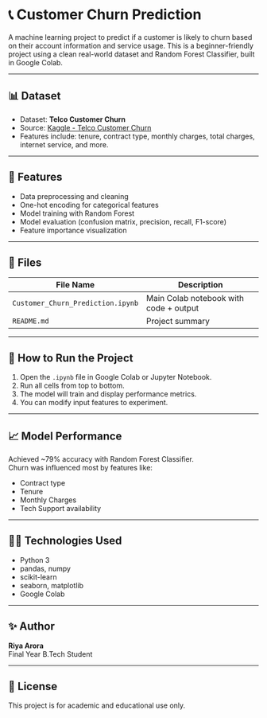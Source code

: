 # 📞 Customer Churn Prediction

A machine learning project to predict if a customer is likely to churn based on their account information and service usage. This is a beginner-friendly project using a clean real-world dataset and Random Forest Classifier, built in Google Colab.

---

## 📊 Dataset

- Dataset: **Telco Customer Churn**
- Source: [Kaggle - Telco Customer Churn](https://www.kaggle.com/datasets/blastchar/telco-customer-churn)
- Features include: tenure, contract type, monthly charges, total charges, internet service, and more.

---

## 🚀 Features

- Data preprocessing and cleaning
- One-hot encoding for categorical features
- Model training with Random Forest
- Model evaluation (confusion matrix, precision, recall, F1-score)
- Feature importance visualization

---

## 📁 Files

| File Name                         | Description                                |
|----------------------------------|--------------------------------------------|
| `Customer_Churn_Prediction.ipynb` | Main Colab notebook with code + output     |
| `README.md`                      | Project summary                             |

---

## 🧠 How to Run the Project

1. Open the `.ipynb` file in Google Colab or Jupyter Notebook.
2. Run all cells from top to bottom.
3. The model will train and display performance metrics.
4. You can modify input features to experiment.

---

## 📈 Model Performance

Achieved ~79% accuracy with Random Forest Classifier.  
Churn was influenced most by features like:
- Contract type
- Tenure
- Monthly Charges
- Tech Support availability

---

## 🧑‍💻 Technologies Used

- Python 3
- pandas, numpy
- scikit-learn
- seaborn, matplotlib
- Google Colab

---

## ✨ Author

**Riya Arora**  
Final Year B.Tech Student  

---

## 📌 License

This project is for academic and educational use only.

